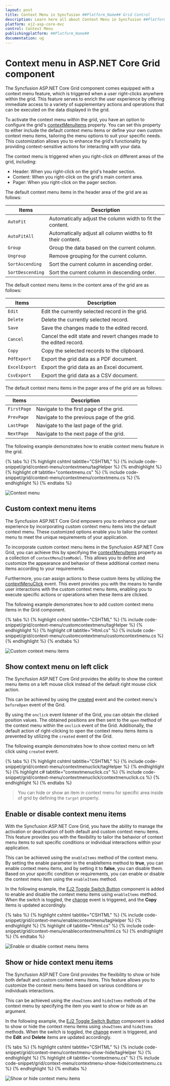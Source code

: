```yaml
---
layout: post
title: Context Menu in Syncfusion ##Platform_Name## Grid Control
description: Learn here all about Context Menu in Syncfusion ##Platform_Name## Grid component of Syncfusion Essential JS 2 and more.
platform: ej2-asp-core-mvc
control: Context Menu
publishingplatform: ##Platform_Name##
documentation: ug
---
```


# Context menu in ASP.NET Core Grid component

The Syncfusion ASP.NET Core Grid component comes equipped with a context menu feature, which is triggered when a user right-clicks anywhere within the grid. This feature serves to enrich the user experience by offering immediate access to a variety of supplementary actions and operations that can be executed on the data displayed in the grid.

To activate the context menu within the grid, you have an option to configure the grid's [contextMenuItems](https://help.syncfusion.com/cr/aspnetcore-js2/Syncfusion.EJ2.Grids.Grid.html#Syncfusion_EJ2_Grids_Grid_ContextMenuItems) property. You can set this property to either include the default context menu items or define your own custom context menu items, tailoring the menu options to suit your specific needs. This customization allows you to enhance the grid's functionality by providing context-sensitive actions for interacting with your data.
   
The context menu is triggered when you right-click on different areas of the grid, including:
* Header: When you right-click on the grid's header section.
* Content: When you right-click on the grid's main content area.
* Pager: When you right-click on the pager section.

The default context menu items in the header area of the grid are as follows:

| Items            | Description                                                  |
| ---------------- | ------------------------------------------------------------ |
| `AutoFit`        | Automatically adjust the column width to fit the content.    |
| `AutoFitAll`     | Automatically adjust all column widths to fit their content. |
| `Group`          | Group the data based on the current column.                  |
| `Ungroup`        | Remove grouping for the current column.                      |
| `SortAscending`  | Sort the current column in ascending order.                  |
| `SortDescending` | Sort the current column in descending order.                 |

The default context menu items in the content area of the grid are as follows:

| Items         | Description                                                         |
| ------------- | ------------------------------------------------------------------- |
| `Edit`        | Edit the currently selected record in the grid.                     |
| `Delete`      | Delete the currently selected record.                               |
| `Save`        | Save the changes made to the edited record.                         |
| `Cancel`      | Cancel the edit state and revert changes made to the edited record. |
| `Copy`        | Copy the selected records to the clipboard.                         |
| `PdfExport`   | Export the grid data as a PDF document.                             |
| `ExcelExport` | Export the grid data as an Excel document.                          |
| `CsvExport`   | Export the grid data as a CSV document.                             |

The default context menu items in the pager area of the grid are as follows:

| Items       | Description                                |
| ----------- | ------------------------------------------ |
| `FirstPage` | Navigate to the first page of the grid.    |
| `PrevPage`  | Navigate to the previous page of the grid. |
| `LastPage`  | Navigate to the last page of the grid.     |
| `NextPage`  | Navigate to the next page of the grid.     |

The following example demonstrates how to enable context menu feature in the grid.

{% tabs %}
{% highlight cshtml tabtitle="CSHTML" %}
{% include code-snippet/grid/context-menu/contextmenu/tagHelper %}
{% endhighlight %}
{% highlight c# tabtitle="contextmenu.cs" %}
{% include code-snippet/grid/context-menu/contextmenu/contextmenu.cs %}
{% endhighlight %}
{% endtabs %}

![Context menu](images/context-menu/custom-menu.png)

## Custom context menu items

The Syncfusion ASP.NET Core Grid empowers you to enhance your user experience by incorporating custom context menu items into the default context menu. These customized options enable you to tailor the context menu to meet the unique requirements of your application.

To incorporate custom context menu items in the Syncfusion ASP.NET Core Grid, you can achieve this by specifying the [contextMenuItems](https://help.syncfusion.com/cr/aspnetcore-js2/Syncfusion.EJ2.Grids.Grid.html#Syncfusion_EJ2_Grids_Grid_ContextMenuItems) property as a collection of `contextMenuItemModel`. This allows you to define and customize the appearance and behavior of these additional context menu items according to your requirements.

Furthermore, you can assign actions to these custom items by utilizing the [contextMenuClick](https://help.syncfusion.com/cr/aspnetcore-js2/Syncfusion.EJ2.Grids.Grid.html#Syncfusion_EJ2_Grids_Grid_ContextMenuClick) event. This event provides you with the means to handle user interactions with the custom context menu items, enabling you to execute specific actions or operations when these items are clicked. 

The following example demonstrates how to add custom context menu items in the Grid component.

{% tabs %}
{% highlight cshtml tabtitle="CSHTML" %}
{% include code-snippet/grid/context-menu/customcontextmenu/tagHelper %}
{% endhighlight %}
{% highlight c# tabtitle="Html.cs" %}
{% include code-snippet/grid/context-menu/customcontextmenu/customcontextmenu.cs %}
{% endhighlight %}
{% endtabs %}

![Custom context menu items](images/context-menu/custommenu-custom.png)

## Show context menu on left click

The Syncfusion ASP.NET Core Grid provides the ability to show the context menu items on a left mouse click instead of the default right mouse click action. 

This can be achieved by using the [created](https://help.syncfusion.com/cr/aspnetcore-js2/Syncfusion.EJ2.Grids.Grid.html#Syncfusion_EJ2_Grids_Grid_Created) event and the context menu's `beforeOpen` event of the Grid.

By using the `onclick` event listener of the Grid, you can obtain the clicked position values. The obtained positions are then sent to the `open` method of the context menu within the `onclick` event of the Grid. Additionally, the default action of right-clicking to open the context menu items items is prevented by utilizing the `created` event of the Grid.

The following example demonstrates how to show context menu on left click using `created` event.

{% tabs %}
{% highlight cshtml tabtitle="CSHTML" %}
{% include code-snippet/grid/context-menu/contextmenuclick/tagHelper %}
{% endhighlight %}
{% highlight c# tabtitle="contextmenuclick.cs" %}
{% include code-snippet/grid/context-menu/contextmenuclick/contextmenuclick.cs %}
{% endhighlight %}
{% endtabs %}

> You can hide or show an item in context menu for specific area inside of grid by defining the `target` property.

## Enable or disable context menu items

With the Syncfusion ASP.NET Core Grid, you have the ability to manage the activation or deactivation of both default and custom context menu items. This feature provides you with the flexibility to tailor the behavior of context menu items to suit specific conditions or individual interactions within your application.

This can be achieved using the `enableItems` method of the context menu. By setting the enable parameter in the enableItems method to **true**, you can enable context menu items, and by setting it to **false**, you can disable them. Based on your specific condition or requirements, you can enable or disable the context menu item using the `enableItems` method.

In the following example, the [EJ2 Toggle Switch Button](https://ej2.syncfusion.com/aspnetcore/documentation/switch/getting-started) component is added to enable and disable the context menu items using `enableItems` method. When the switch is toggled, the [change](https://help.syncfusion.com/cr/aspnetcore-js2/Syncfusion.EJ2.Buttons.Switch.html#Syncfusion_EJ2_Buttons_Switch_Change) event is triggered, and the **Copy** items is updated accordingly. 

{% tabs %}
{% highlight cshtml tabtitle="CSHTML" %}
{% include code-snippet/grid/context-menu/enablecontextmenu/tagHelper %}
{% endhighlight %}
{% highlight c# tabtitle="Html.cs" %}
{% include code-snippet/grid/context-menu/enablecontextmenu/html.cs %}
{% endhighlight %}
{% endtabs %}

![Enable or disable context menu items](images/context-menu/custom-menu-enable.png)

## Show or hide context menu items

The Syncfusion ASP.NET Core Grid provides the flexibility to show or hide both default and custom context menu items. This feature allows you to customize the context menu items based on various conditions or individuals interactions.

This can be achieved using the `showItems` and `hideItems` methods of the context menu by specifying the item you want to show or hide as an argument. 

In the following example, the [EJ2 Toggle Switch Button](https://ej2.syncfusion.com/aspnetcore/documentation/switch/getting-started) component is added to show or hide the context menu items using `showItems` and `hideItems` methods. When the switch is toggled, the [change](https://help.syncfusion.com/cr/aspnetcore-js2/Syncfusion.EJ2.Buttons.Switch.html#Syncfusion_EJ2_Buttons_Switch_Change) event is triggered, and the **Edit** and **Delete** items are updated accordingly.

{% tabs %}
{% highlight cshtml tabtitle="CSHTML" %}
{% include code-snippet/grid/context-menu/contextmenu-show-hide/tagHelper %}
{% endhighlight %}
{% highlight c# tabtitle="contextmenu.cs" %}
{% include code-snippet/grid/context-menu/contextmenu-show-hide/contextmenu.cs %}
{% endhighlight %}
{% endtabs %}

![Show or hide context menu items](images/context-menu/context-menu-hide.gif)